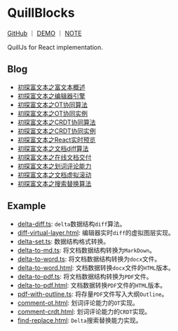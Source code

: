 # QuillBlocks

<p>
<a href="https://github.com/WindRunnerMax/QuillBlocks">GitHub</a>
<span>｜</span>
<a href="https://windrunnermax.github.io/QuillBlocks/">DEMO</a>
<span>｜</span>
<a href="./NOTE.md">NOTE</a>
</p>

QuillJs for React implementation.

## Blog

* [初探富文本之富文本概述](https://github.com/WindRunnerMax/EveryDay/blob/master/RichText/初探富文本之富文本概述.md)
* [初探富文本之编辑器引擎](https://github.com/WindRunnerMax/EveryDay/blob/master/RichText/初探富文本之编辑器引擎.md)
* [初探富文本之OT协同算法](https://github.com/WindRunnerMax/EveryDay/blob/master/RichText/初探富文本之OT协同算法.md)
* [初探富文本之OT协同实例](https://github.com/WindRunnerMax/EveryDay/blob/master/RichText/初探富文本之OT协同实例.md)
* [初探富文本之CRDT协同算法](https://github.com/WindRunnerMax/EveryDay/blob/master/RichText/初探富文本之CRDT协同算法.md)
* [初探富文本之CRDT协同实例](https://github.com/WindRunnerMax/EveryDay/blob/master/RichText/初探富文本之CRDT协同实例.md) 
* [初探富文本之React实时预览](https://github.com/WindRunnerMax/EveryDay/blob/master/RichText/初探富文本之React实时预览.md) 
* [初探富文本之文档diff算法](https://github.com/WindRunnerMax/EveryDay/blob/master/RichText/初探富文本之文档diff算法.md)  
* [初探富文本之在线文档交付](https://github.com/WindRunnerMax/EveryDay/blob/master/RichText/初探富文本之在线文档交付.md)   
* [初探富文本之划词评论能力](https://github.com/WindRunnerMax/EveryDay/blob/master/RichText/初探富文本之划词评论能力.md)   
* [初探富文本之文档虚拟滚动](https://github.com/WindRunnerMax/EveryDay/blob/master/RichText/初探富文本之文档虚拟滚动.md)   
* [初探富文本之搜索替换算法](https://github.com/WindRunnerMax/EveryDay/blob/master/RichText/初探富文本之搜索替换算法.md)   

## Example

* [delta-diff.ts](https://github.com/WindRunnerMax/webpack-simple-environment/tree/master/packages/quill-delta-diff): `delta`数据结构`diff`算法。 
* [diff-virtual-layer.html](./examples/diff-virtual-layer.html): 编辑器实时`diff`的虚拟图层实现。
* [delta-set.ts](./examples/delta-set.ts): 数据结构格式转换。
* [delta-to-md.ts](./examples/delta-to-md.ts): 将文档数据结构转换为`MarkDown`。
* [delta-to-word.ts](./examples/delta-to-word.ts): 将文档数据结构转换为`docx`文件。
* [delta-to-word.html](./examples/delta-to-word.html): 文档数据转换`docx`文件的`HTML`版本。
* [delta-to-pdf.ts](./examples/delta-to-pdf.ts): 将文档数据结构转换为`PDF`文件。
* [delta-to-pdf.html](./examples/delta-to-pdf.html): 文档数据转换`PDF`文件的`HTML`版本。
* [pdf-with-outline.ts](./examples/pdf-with-outline.ts): 将存量`PDF`文件写入大纲`Outline`。
* [comment-ot.html](./examples/comment-ot.html): 划词评论能力的`OT`实现。
* [comment-crdt.html](https://github.com/WindRunnerMax/webpack-simple-environment/tree/master/packages/quill-crdt-comment): 划词评论能力的`CRDT`实现。
* [find-replace.html](./examples/find-replace.ts): `Delta`搜索替换能力实现。
